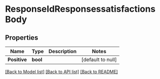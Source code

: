 # ResponseIdResponsessatisfactionsBody

## Properties
Name | Type | Description | Notes
------------ | ------------- | ------------- | -------------
**Positive** | **bool** |  | [default to null]

[[Back to Model list]](../README.md#documentation-for-models) [[Back to API list]](../README.md#documentation-for-api-endpoints) [[Back to README]](../README.md)

